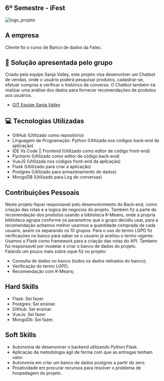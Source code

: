 ## 6º Semestre -  iFest
![logo_projeto](https://github.com/alexiakarine/Portifolios-projetos-fatec/blob/master/Icons/logo.jpg)

## A empresa
Cliente foi o curso de Banco de dados da Fatec.

## :pushpin: Solução apresentada pelo grupo
Criado pela equipe Sanja Valley, este projeto visa desenvolver um Chatbot de vendas, onde o usuário poderá pesquisar produtos, cadastrar-se, efetuar compras e verificar o histórico da conversa. O Chatbot também irá realizar uma análise dos dados para fornecer recomendações de produtos aos usuários.

* [GIT Equipe Sanja Valley](https://github.com/Sanja-Valley) 

## :computer: Tecnologias Utilizadas
- GitHub (Utilizado como repositório)
- Linguagem de Programação: Python (Utilizada nos códigos back-end da aplicação)
- IDE Vs Code || Frontend (Utilizado como editor de código front-end)
- Pycharm (Utilizado como editor de código back-end)
- VueJS (Utilizada nos códigos front-end da aplicação)
- Flask (Utiilizado para criar a aplicação)
- Postgres (Utilizado para armazenamento de dados)
- MongoDB (Utilizado para Log de conversas)

## Contribuições Pessoais
Neste projeto fiquei responsavel pelo desenvolvimento do Back-end, como criação das rotas e a logica de negocios do projeto. Também fiz a parte de recomendação dos produtos usando a biblioteca K-Means, onde a propria biblioteca agrupa conforme os parametros que o grupo decidiu usar, para a recomendação achamos melhor usarmos a quantidade comprada de cada usuario, assim os separando os 10 grupos. Para o uso do termo LGPD fiz verificações no banco para saber se o usuario já aceitou o termo vigente. Usamos o Flask como framework para a criação das rotas do API. Tambem fui responsavél por modelar e criar o banco de dados do projeto.<br>
Falando um pouco mais sobre oque fiz no projeto:
* Consulta de dados no banco (todos os dados retirados do banco);
* Verificação do termo LGPD;
* Recomendação com K-Means;


## Hard Skills
- Flask: Sei fazer.
- Postgres: Sei ensinar.
- GitHub: Sei ensinar.
- VueJs: Sei fazer.
- MongoDb: Sei fazer.

## Soft Skills 
* Autonomia de desenvolver o backend utilizando Python Flask.
* Aplicação da metodologia ágil de forma com que as entregas tenham valor.
* Autonomia em criar um banco de dados postgres a partir do zero.
* Proatividade em procurar recursos para resolver o problema de hospedagem do projeto.

